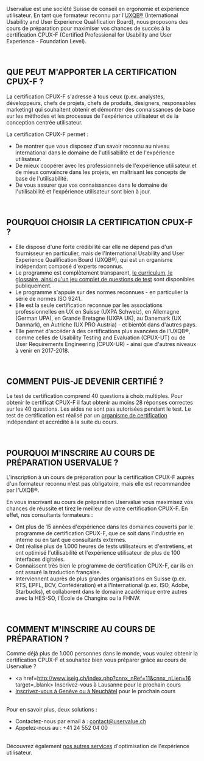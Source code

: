 Uservalue est une société Suisse de conseil en ergonomie et expérience utilisateur. En tant que formateur reconnu par l'<a href="http://uxqb.org/en/" target=_blank>UXQB®</a> (International Usability and User Experience Qualification Board), nous proposons des cours de préparation pour maximiser vos chances de succès à la certification CPUX-F (Certified Professional for Usability and User Experience - Foundation Level).

<br />

## QUE PEUT M'APPORTER LA CERTIFICATION CPUX-F ?
La certification CPUX-F s'adresse à tous ceux (p.ex. analystes, développeurs, chefs de projets, chefs de produits, designers, responsables marketing) qui souhaitent obtenir et démontrer des connaissances de base sur les méthodes et les processus de l'expérience utilisateur et de la conception centrée utilisateur.

La certification CPUX-F permet :

* De montrer que vous disposez d'un savoir reconnu au niveau international dans le domaine de l'utilisabilité et de l'expérience utilisateur.
* De mieux coopérer avec les professionnels de l'expérience utilisateur et de mieux convaincre dans les projets, en maîtrisant les concepts de base de l'utilisabilité.
* De vous assurer que vos connaissances dans le domaine de l'utilisabilité et l'expérience utilisateur sont bien à jour.

<br />

## POURQUOI CHOISIR LA CERTIFICATION CPUX-F ?

* Elle dispose d'une forte crédibilité car elle ne dépend pas d'un fournisseur en particulier, mais de l'International Usability and User Experience Qualification Board (UXQB®), qui est un organisme indépendant composé d'experts reconnus.
* Le programme est complètement transparent, <a href=http://uxqb.org/en/documents/ target=_blank>le curriculum, le glossaire, ainsi qu'un jeu complet de questions de test</a> sont disponibles publiquement.
* Le programme s'appuie sur des normes reconnues - en particulier la série de normes ISO 9241.
* Elle est la seule certification reconnue par les associations professionnelles en UX en Suisse (UXPA Schweiz), en Allemagne (German UPA), en Grande Bretagne (UXPA UK), au Danemark (UX Danmark), en Autriche (UX PRO Austria) - et bientôt dans d'autres pays. 
* Elle permet d'accéder à des certifications plus avancées de l'UXQB®, comme celles de Usability Testing and Evaluation (CPUX-UT) ou de User Requirements Engineering (CPUX-UR) - ainsi que d'autres niveaux à venir en 2017-2018.

<br />

## COMMENT PUIS-JE DEVENIR CERTIFIÉ ?
Le test de certification comprend 40 questions à choix multiples. Pour obtenir le certificat CPUX-F il faut obtenir au moins 28 réponses correctes sur les 40 questions. Les aides ne sont pas autorisées pendant le test. Le test de certification est réalisé par un <a href=http://uxqb.org/en/certification/taking-the-certification-test/ target=_blank>organisme de certification</a> indépendant et accrédité à la suite du cours.

<br />

## POURQUOI M'INSCRIRE AU COURS DE PRÉPARATION USERVALUE ?
L'inscription à un cours de préparation pour la certification CPUX-F auprès d'un formateur reconnu n'est pas obligatoire, mais elle est recommandée par l'UXQB®.

En vous inscrivant au cours de préparation Uservalue vous maximisez vos chances de réussite et tirez le meilleur de votre certification CPUX-F. En effet, nos consultants formateurs :

* Ont plus de 15 années d'expérience dans les domaines couverts par le programme de certification CPUX-F, que ce soit dans l'industrie en interne ou en tant que consultants externes.
* Ont réalisé plus de 1.000 heures de tests utilisateurs et d'entretiens, et ont optimisé l'utilisabilité et l'expérience utilisateur de plus de 100 interfaces digitales.
* Connaissent très bien le programme de certification CPUX-F, car ils en ont assuré la traduction française.
* Interviennent auprès de plus grandes organisations en Suisse (p.ex. RTS, EPFL, BCV, Confédération) et à l'International (p.ex. ISO, Adobe, Starbucks), et collaborent dans le domaine académique entre autres avec la HES-SO, l'École de Changins ou la FHNW.

<br />

## COMMENT M'INSCRIRE AU COURS DE PRÉPARATION ?
Comme déjà plus de 1.000 personnes dans le monde, vous voulez obtenir la certification CPUX-F et souhaitez bien vous préparer grâce au cours de Uservalue ?

* <a href=http://www.iseig.ch/index.php?cnnx_nRef=11&cnnx_nLien=16 target=_blank> Inscrivez-vous à Lausanne</a> pour le prochain cours
* <a href=https://www.digicomp.ch/formations/developpement-logiciel/software-engineering/software-ergonomie-et-utilisabilite/preparation-a-la-certification-certified-professional-for-usability-and-user-experience-foundation-level target=_blank>Inscrivez-vous à Genève ou à Neuchâtel</a> pour le prochain cours

<br />
Pour en savoir plus, deux solutions :

* Contactez-nous par email à : <a href=mailto:contact@uservalue.ch>contact@uservalue.ch</a>
* Appelez-nous au : +41 24 552 04 00

<br />
<div class="sub-footer no-image">
Découvrez également <a href=/fr/>nos autres services</a> d'optimisation de l'expérience utilisateur.
</div>